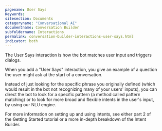 ```yaml
---
pagename: User Says
Keywords:
sitesection: Documents
categoryname: "Conversational AI"
documentname: Conversation Builder
subfoldername: Interactions
permalink: conversation-builder-interactions-user-says.html
indicator: both
---
```


The User Says interaction is how the bot matches user input and triggers dialogs.

When you add a "User Says" interaction, you give an example of a question the user might ask at the start of a conversation.

Instead of just looking for the specific phrase you originally defined (which would result in the bot not recognizing many of your users' inputs), you can direct the bot to look for a specific pattern (a method called pattern matching) or to look for more broad and flexible intents in the user's input, by using our NLU engine.

For more information on setting up and using intents, see either part 2 of the Getting Started tutorial or a more in-depth breakdown of the Intent Builder.